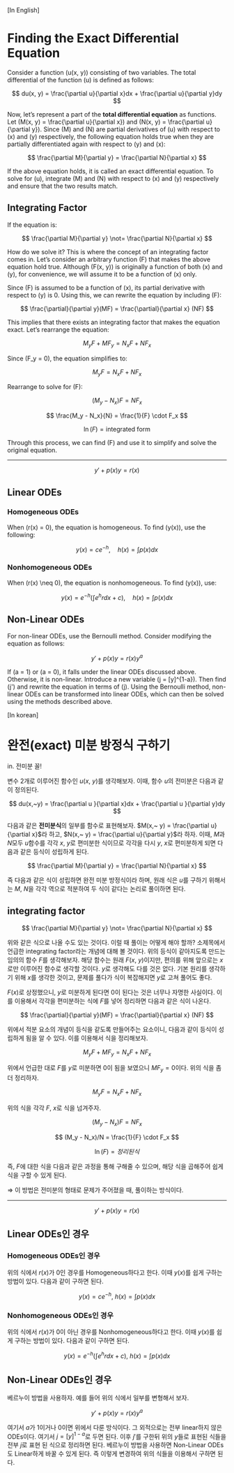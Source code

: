[In English]
# Finding the Exact Differential Equation

Consider a function \(u(x, y)\) consisting of two variables. The total differential of the function \(u\) is defined as follows:

$$
du(x, y) = \frac{\partial u}{\partial x}dx + \frac{\partial u}{\partial y}dy
$$

Now, let’s represent a part of the **total differential equation** as functions. Let \(M(x, y) = \frac{\partial u}{\partial x}\) and \(N(x, y) = \frac{\partial u}{\partial y}\). Since \(M\) and \(N\) are partial derivatives of \(u\) with respect to \(x\) and \(y\) respectively, the following equation holds true when they are partially differentiated again with respect to \(y\) and \(x\):

$$
\frac{\partial M}{\partial y} = \frac{\partial N}{\partial x}
$$

If the above equation holds, it is called an exact differential equation. To solve for \(u\), integrate \(M\) and \(N\) with respect to \(x\) and \(y\) respectively and ensure that the two results match.

## Integrating Factor

If the equation is:

$$
\frac{\partial M}{\partial y} \not= \frac{\partial N}{\partial x}
$$

How do we solve it? This is where the concept of an integrating factor comes in. Let’s consider an arbitrary function \(F\) that makes the above equation hold true. Although \(F(x, y)\) is originally a function of both \(x\) and \(y\), for convenience, we will assume it to be a function of \(x\) only. 

Since \(F\) is assumed to be a function of \(x\), its partial derivative with respect to \(y\) is 0. Using this, we can rewrite the equation by including \(F\):

$$
\frac{\partial}{\partial y}(MF) = \frac{\partial}{\partial x} (NF)
$$

This implies that there exists an integrating factor that makes the equation exact. Let’s rearrange the equation:

$$
M_y F + MF_y = N_x F + NF_x
$$

Since \(F_y = 0\), the equation simplifies to:

$$
M_y F = N_x F + NF_x
$$

Rearrange to solve for \(F\):

$$
(M_y - N_x) F = NF_x 
$$

$$
\frac{M_y - N_x}{N} = \frac{1}{F} \cdot F_x
$$

$$
\ln(F) = \text{integrated form}
$$

Through this process, we can find \(F\) and use it to simplify and solve the original equation.

---

$$
y' + p(x) y = r(x) 
$$

## Linear ODEs

### Homogeneous ODEs

When \(r(x) = 0\), the equation is homogeneous. To find \(y(x)\), use the following:

$$
y(x) = ce^{ - h}, \quad h(x) = \int p(x) dx
$$

### Nonhomogeneous ODEs

When \(r(x) \neq 0\), the equation is nonhomogeneous. To find \(y(x)\), use:

$$
y(x) = e^{-h} \left( \int e^{h}r dx + c \right) , \quad h(x) = \int p(x) dx
$$

## Non-Linear ODEs

For non-linear ODEs, use the Bernoulli method. Consider modifying the equation as follows:

$$
y' + p(x) y = r(x) y^a
$$

If \(a = 1\) or \(a = 0\), it falls under the linear ODEs discussed above. Otherwise, it is non-linear. Introduce a new variable \(j = [y]^{1-a}\). Then find \(j'\) and rewrite the equation in terms of \(j\). Using the Bernoulli method, non-linear ODEs can be transformed into linear ODEs, which can then be solved using the methods described above.


[In korean]
# 완전(exact) 미분 방정식 구하기

in. 전미분 꼴! 

변수 2개로 이루어진 함수인 $u(x,~y)$를 생각해보자. 이때, 함수 $u$의 전미분은 다음과 같이 정의된다. 

$$
du(x,~y) = \frac{\partial u }{\partial x}dx + \frac{\partial u }{\partial y}dy
$$

다음과 같은 **전미분식**의 일부를 함수로 표현해보자. $M(x,~ y) = \frac{\partial u}{\partial x}$라 하고,  $N(x,~ y) = \frac{\partial u}{\partial y}$라 하자. 이때, $M$과 $N$모두 $u$함수를 각각 $x,~y$로 편미분한 식이므로 각각을 다시 $y, ~x$로 편미분하게 되면 다음과 같은 등식이 성립하게 된다. 

$$
\frac{\partial M}{\partial y} = \frac{\partial N}{\partial x}
$$

즉 다음과 같은 식이 성립하면 완전 미분 방정식이라 하며, 원래 식은 $u$를 구하기 위해서는 $M, ~N$을 각각 역으로 적분하여 두 식이 같다는 논리로 풀이하면 된다. 

## integrating factor

$$
\frac{\partial M}{\partial y} \not= \frac{\partial N}{\partial x}
$$

위와 같은 식으로 나올 수도 있는 것이다. 이럴 때 풀이는 어떻게 해야 할까? 소제목에서 언급한 integrating factor라는 개념에 대해 볼 것이다. 위의 등식이 같아지도록 만드는 임의의 함수 $F$를 생각해보자. 해당 함수는 원래 $F(x,~y)$이지만, 편의를 위해 앞으로는 $x$로만 이루어진 함수로 생각할 것이다. $y$로 생각해도 다를 것은 없다. 기본 원리를 생각하기 위해 $x$를 생각한 것이고, 문제를 풀다가 식이 복잡해지면 $y$로 고쳐 풀어도 좋다. 

$F(x)$로 상정했으니, $y$로 미분하게 된다면 $0$이 된다는 것은 너무나 자명한 사실이다. 이를 이용해서 각각을 편미분하는 식에 $F$를 넣어 정리하면 다음과 같은 식이 나온다.

$$
\frac{\partial}{\partial y}(MF) = \frac{\partial}{\partial x} (NF)
$$

위에서 적분 요소의 개념이 등식을 같도록 만들어주는 요소이니, 다음과 같이 등식이 성립하게 됨을 알 수 있다. 이를 이용해서 식을 정리해보자. 

$$
M_y F + MF_y = N_x F + NF_x
$$

위에서 언급한 대로 $F$를 $y$로 미분하면 $0$이 됨을 보였으니 $MF_y = 0$이다. 위의 식을 좀 더 정리하자.

$$
M_y F = N_x F + NF_x
$$

위의 식을 각각 $F, ~x$로 식을 넘겨주자.

$$
(M_y-N_x) F = NF_x 
$$

$$
(M_y - N_x)/N = \frac{1}{F} \cdot F_x
$$

$$
\ln(F) = 정리된 식
$$

즉, $F$에 대한 식을 다음과 같은 과정을 통해 구해줄 수 있으며, 해당 식을 곱해주어 쉽게 식을 구할 수 있게 된다.

⇒ 이 방법은 전미분의 형태로 문제가 주어졌을 때, 풀이하는 방식이다. 

---

$$
y' + p(x) y = r(x) 
$$

## Linear ODEs인 경우
### Homogeneous ODEs인 경우

위의 식에서 $r(x)$가 $0$인 경우를 Homogeneous하다고 한다. 이때 $y(x)$를 쉽게 구하는 방법이 있다. 다음과 같이 구하면 된다.

$$
y(x) = ce^{ - h}, ~ h(x) = \int p(x) dx
$$

### Nonhomogeneous ODEs인 경우

위의 식에서 $r(x)$가 $0$이 아닌 경우를 Nonhomogeneous하다고 한다. 이때 $y(x)$를 쉽게 구하는 방법이 있다. 다음과 같이 구하면 된다. 

$$
y(x) = e^{-h} \left( \int e^{h}r dx + c \right) , ~h(x) = \int p(x) dx
$$

## Non-Linear ODEs인 경우

베르누이 방법을 사용하자. 예를 들어 위의 식에서 일부를 변형해서 보자. 

$$
y' + p(x) y = r(x) y^a
$$

여기서 $a$가 $1$이거나 $0$이면 위에서 다룬 방식이다. 그 외적으로는 전부 linear하지 않은 ODEs이다. 여기서 $j = [y]^{1-a}$로 두면 된다. 이후 $j'$를 구한뒤 위의 $y$들로 표현된 식들을 전부 $j$로 표현 된 식으로 정리하면 된다. 베르누이 방법을 사용하면 Non-Linear ODEs도 Linear하게 바꿀 수 있게 된다. 즉 이렇게 변경하여 위의 식들을 이용해서 구하면 된다.
